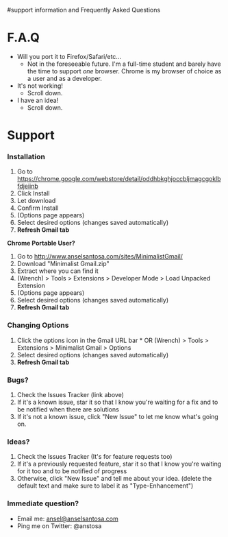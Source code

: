 #support information and Frequently Asked Questions

# F.A.Q #

  * Will you port it to Firefox/Safari/etc...
    * Not in the foreseeable future. I'm a full-time student and barely have the time to support _one_ browser. Chrome is my browser of choice as a user and as a developer.
  * It's not working!
    * Scroll down.
  * I have an idea!
    * Scroll down.

# Support #

### Installation ###

  1. Go to https://chrome.google.com/webstore/detail/oddhbkghjoccbljmagcgoklbfdjeiinb
  1. Click Install
  1. Let download
  1. Confirm Install
  1. (Options page appears)
  1. Select desired options (changes saved automatically)
  1. **Refresh Gmail tab**

**Chrome Portable User?**

  1. Go to http://www.anselsantosa.com/sites/MinimalistGmail/
  1. Download "Minimalist Gmail.zip"
  1. Extract where you can find it
  1. (Wrench) > Tools > Extensions > Developer Mode > Load Unpacked Extension
  1. (Options page appears)
  1. Select desired options (changes saved automatically)
  1. **Refresh Gmail tab**

### Changing Options ###

  1. Click the options icon in the Gmail URL bar
    * OR (Wrench) > Tools > Extensions > Minimalist Gmail > Options
  1. Select desired options (changes saved automatically)
  1. **Refresh Gmail tab**

### Bugs? ###
  1. Check the Issues Tracker (link above)
  1. If it's a known issue, star it so that I know you're waiting for a fix and to be notified when there are solutions
  1. If it's not a known issue, click "New Issue" to let me know what's going on.

### Ideas? ###

  1. Check the Issues Tracker (It's for feature requests too)
  1. If it's a previously requested feature, star it so that I know you're waiting for it too and to be notified of progress
  1. Otherwise, click "New Issue" and tell me about your idea. (delete the default text and make sure to label it as "Type-Enhancement")

### Immediate question? ###

  * Email me: ansel@anselsantosa.com
  * Ping me on Twitter: @anstosa